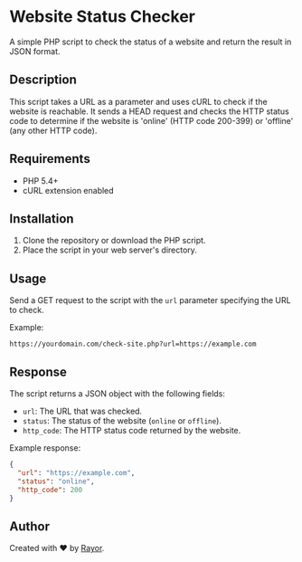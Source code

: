 # Website Status Checker

A simple PHP script to check the status of a website and return the result in JSON format.

## Description

This script takes a URL as a parameter and uses cURL to check if the website is reachable. It sends a HEAD request and checks the HTTP status code to determine if the website is 'online' (HTTP code 200-399) or 'offline' (any other HTTP code).

## Requirements

- PHP 5.4+
- cURL extension enabled

## Installation

1. Clone the repository or download the PHP script.
2. Place the script in your web server's directory.

## Usage

Send a GET request to the script with the `url` parameter specifying the URL to check.

Example:
```
https://yourdomain.com/check-site.php?url=https://example.com
```

## Response

The script returns a JSON object with the following fields:
- `url`: The URL that was checked.
- `status`: The status of the website (`online` or `offline`).
- `http_code`: The HTTP status code returned by the website.

Example response:
```json
{
  "url": "https://example.com",
  "status": "online",
  "http_code": 200
}
```

## Author

Created with ♥ by [Rayor](https://rayor.fr).

